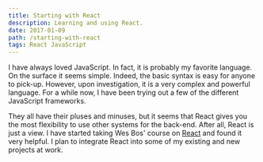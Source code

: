 ```yaml
---
title: Starting with React
description: Learning and using React.
date: 2017-01-09
path: /starting-with-react
tags: React JavaScript
---
```


I have always loved JavaScript. In fact, it is probably my favorite language. On the surface it seems simple. Indeed, the basic syntax is easy for anyone to pick-up. However, upon investigation, it is a very complex and powerful language. For a while now, I have been trying out a few of the different JavaScript frameworks.

They all have their pluses and minuses, but it seems that React gives you the most flexibility to use other systems for the back-end. After all, React is just a view. I have started taking Wes Bos' course on [React][1] and found it very helpful. I plan to integrate React into some of my existing and new projects at work.

[1]: https://reactforbeginners.com